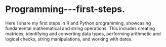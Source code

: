 # Programming---first-steps.
Here I share my first steps in R and Python programming, showcasing fundamental mathematical and string operations. This includes creating matrices, identifying and converting data types, performing arithmetic and logical checks, string manipulations, and working with dates.
